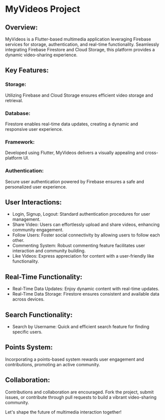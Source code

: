 # MyVideos Project

## Overview:
MyVideos is a Flutter-based multimedia application leveraging Firebase services for storage, authentication, and real-time functionality. Seamlessly integrating Firebase Firestore and Cloud Storage, this platform provides a dynamic video-sharing experience.

## Key Features:

### Storage: 
Utilizing Firebase and Cloud Storage ensures efficient video storage and retrieval.

### Database: 
Firestore enables real-time data updates, creating a dynamic and responsive user experience.

### Framework: 
Developed using Flutter, MyVideos delivers a visually appealing and cross-platform UI.

### Authentication:
Secure user authentication powered by Firebase ensures a safe and personalized user experience.

## User Interactions:

- Login, Signup, Logout: Standard authentication procedures for user management.
- Share Video: Users can effortlessly upload and share videos, enhancing community engagement.
- Follow Users: Foster social connectivity by allowing users to follow each other.
- Commenting System: Robust commenting feature facilitates user interaction and community building.
- Like Videos: Express appreciation for content with a user-friendly like functionality.

## Real-Time Functionality:

- Real-Time Data Updates: Enjoy dynamic content with real-time updates.
- Real-Time Data Storage: Firestore ensures consistent and available data across devices.

## Search Functionality:

- Search by Username: Quick and efficient search feature for finding specific users.

## Points System:

Incorporating a points-based system rewards user engagement and contributions, promoting an active community.

## Collaboration:
Contributions and collaboration are encouraged. Fork the project, submit issues, or contribute through pull requests to build a vibrant video-sharing community.

Let's shape the future of multimedia interaction together!
